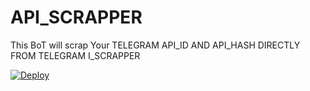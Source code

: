 # API_SCRAPPER
This BoT will scrap Your TELEGRAM API_ID AND API_HASH DIRECTLY FROM TELEGRAM I_SCRAPPER



[![Deploy](https://www.herokucdn.com/deploy/button.svg)](https://heroku.com/deploy?template=https://github.com/SUKHPAL443/API_SCRAPPER)
